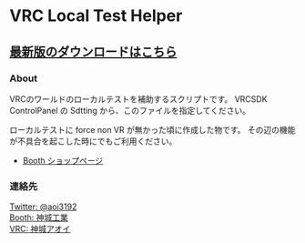 # VRC Local Test Helper
## [最新版のダウンロードはこちら](https://github.com/AoiKamishiro/VRC_LocalTestHelper/releases)
### About
VRCのワールドのローカルテストを補助するスクリプトです。
VRCSDK ControlPanel の Sdtting から、このファイルを指定してください。

ローカルテストに force non VR が無かった頃に作成した物です。
その辺の機能が不具合を起こした時にでもご利用ください。

* [Booth ショップページ](https://kamishirolab.booth.pm/items/1954145)
### 連絡先
[Twitter: @aoi3192](https://twitter.com/aoi3192)  
[Booth: 神城工業](https://kamishirolab.booth.pm/)  
[VRC: 神城アオイ](https://www.vrchat.com/home/user/usr_19514816-2cf8-43cc-a046-9e2d87d15af7)